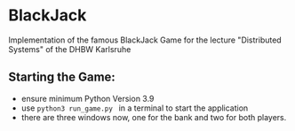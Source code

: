 # BlackJack
Implementation of the famous BlackJack Game for the lecture "Distributed Systems" of the DHBW Karlsruhe

## Starting the Game:
- ensure minimum Python Version 3.9
- use ```python3 run_game.py ``` in a terminal to start the application
- there are three windows now, one for the bank and two for both players.


